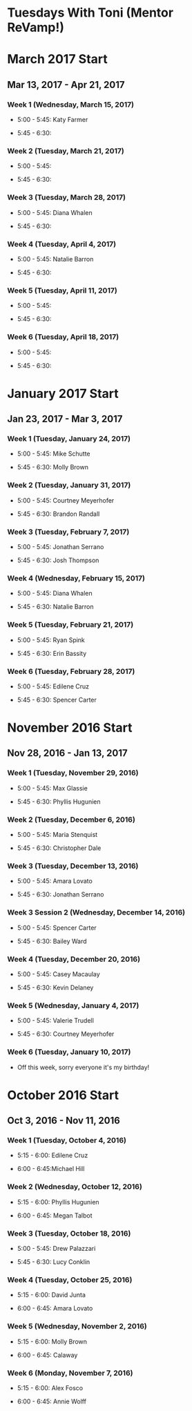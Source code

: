# Tuesdays With Toni (Mentor ReVamp!)

# March 2017 Start

## Mar 13, 2017 - Apr 21, 2017

### Week 1 (Wednesday, March 15, 2017)

* 5:00 - 5:45: Katy Farmer

* 5:45 - 6:30:

### Week 2 (Tuesday, March 21, 2017)

* 5:00 - 5:45:

* 5:45 - 6:30:

### Week 3 (Tuesday, March 28, 2017)

* 5:00 - 5:45: Diana Whalen

* 5:45 - 6:30:

### Week 4 (Tuesday, April 4, 2017)

* 5:00 - 5:45: Natalie Barron

* 5:45 - 6:30:

### Week 5 (Tuesday, April 11, 2017)

* 5:00 - 5:45:

* 5:45 - 6:30:

### Week 6 (Tuesday, April 18, 2017)

* 5:00 - 5:45:

* 5:45 - 6:30:


# January 2017 Start

## Jan 23, 2017 - Mar 3, 2017

### Week 1 (Tuesday, January 24, 2017)

* 5:00 - 5:45: Mike Schutte

* 5:45 - 6:30: Molly Brown

### Week 2 (Tuesday, January 31, 2017)

* 5:00 - 5:45: Courtney Meyerhofer

* 5:45 - 6:30: Brandon Randall

### Week 3 (Tuesday, February 7, 2017)

* 5:00 - 5:45: Jonathan Serrano

* 5:45 - 6:30: Josh Thompson

### Week 4 (Wednesday, February 15, 2017)

* 5:00 - 5:45: Diana Whalen

* 5:45 - 6:30: Natalie Barron

### Week 5 (Tuesday, February 21, 2017)

* 5:00 - 5:45: Ryan Spink

* 5:45 - 6:30: Erin Bassity

### Week 6 (Tuesday, February 28, 2017)

* 5:00 - 5:45: Edilene Cruz

* 5:45 - 6:30: Spencer Carter


# November 2016 Start

## Nov 28, 2016 - Jan 13, 2017

### Week 1 (Tuesday, November 29, 2016)

* 5:00 - 5:45: Max Glassie

* 5:45 - 6:30: Phyllis Hugunien

### Week 2 (Tuesday, December 6, 2016)

* 5:00 - 5:45: Maria Stenquist

* 5:45 - 6:30: Christopher Dale

### Week 3 (Tuesday, December 13, 2016)

* 5:00 - 5:45: Amara Lovato

* 5:45 - 6:30: Jonathan Serrano

### Week 3 Session 2 (Wednesday, December 14, 2016)

* 5:00 - 5:45: Spencer Carter

* 5:45 - 6:30: Bailey Ward

### Week 4 (Tuesday, December 20, 2016)

* 5:00 - 5:45: Casey Macaulay

* 5:45 - 6:30: Kevin Delaney

### Week 5 (Wednesday, January 4, 2017)

* 5:00 - 5:45: Valerie Trudell

* 5:45 - 6:30: Courtney Meyerhofer

### Week 6 (Tuesday, January 10, 2017)

* Off this week, sorry everyone it's my birthday!


# October 2016 Start

## Oct 3, 2016 - Nov 11, 2016

### Week 1 (Tuesday, October 4, 2016)

* 5:15 - 6:00: Edilene Cruz

* 6:00 - 6:45:Michael Hill

### Week 2 (Wednesday, October 12, 2016)

* 5:15 - 6:00: Phyllis Hugunien

* 6:00 - 6:45: Megan Talbot

### Week 3 (Tuesday, October 18, 2016)

* 5:00 - 5:45: Drew Palazzari

* 5:45 - 6:30: Lucy Conklin

### Week 4 (Tuesday, October 25, 2016)

* 5:15 - 6:00: David Junta

* 6:00 - 6:45: Amara Lovato

### Week 5 (Wednesday, November 2, 2016)

* 5:15 - 6:00: Molly Brown

* 6:00 - 6:45: Calaway

### Week 6 (Monday, November 7, 2016)

* 5:15 - 6:00: Alex Fosco

* 6:00 - 6:45: Annie Wolff
